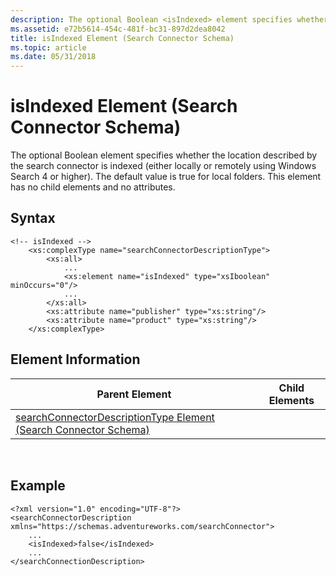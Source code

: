 ```yaml
---
description: The optional Boolean <isIndexed> element specifies whether the location described by the search connector is indexed (either locally or remotely using Windows Search 4 or higher).
ms.assetid: e72b5614-454c-481f-bc31-897d2dea8042
title: isIndexed Element (Search Connector Schema)
ms.topic: article
ms.date: 05/31/2018
---
```


# isIndexed Element (Search Connector Schema)

The optional Boolean <isIndexed> element specifies whether the location described by the search connector is indexed (either locally or remotely using Windows Search 4 or higher). The default value is true for local folders. This element has no child elements and no attributes.

## Syntax


```
<!-- isIndexed -->
    <xs:complexType name="searchConnectorDescriptionType">
        <xs:all>
            ...
            <xs:element name="isIndexed" type="xsIboolean" minOccurs="0"/>
            ...
        </xs:all>
        <xs:attribute name="publisher" type="xs:string"/>
        <xs:attribute name="product" type="xs:string"/>
    </xs:complexType>
```



## Element Information



| Parent Element                                                                                                   | Child Elements |
|------------------------------------------------------------------------------------------------------------------|----------------|
| [searchConnectorDescriptionType Element (Search Connector Schema)](search-schema-searchconnectordescription.md) |                |



 

## Example


```
<?xml version="1.0" encoding="UTF-8"?>
<searchConnectorDescription xmlns="https://schemas.adventureworks.com/searchConnector">
    ...
    <isIndexed>false</isIndexed>
    ...
</searchConnectionDescription>
```



 

 



